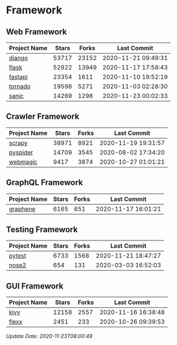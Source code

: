 # Framework

## Web Framework
| Project Name | Stars | Forks | Last Commit |
| ------------ | ----- | ----- | ----------- |
| [django](https://github.com/django/django) | 53717 | 23152 | 2020-11-21 09:49:31 |
| [flask](https://github.com/pallets/flask) | 52922 | 13949 | 2020-11-17 17:58:43 |
| [fastapi](https://github.com/tiangolo/fastapi) | 23354 | 1611 | 2020-11-10 19:52:19 |
| [tornado](https://github.com/tornadoweb/tornado) | 19598 | 5271 | 2020-11-03 02:28:30 |
| [sanic](https://github.com/huge-success/sanic) | 14269 | 1298 | 2020-11-23 00:02:33 |

## Crawler Framework
| Project Name | Stars | Forks | Last Commit |
| ------------ | ----- | ----- | ----------- |
| [scrapy](https://github.com/scrapy/scrapy) | 38971 | 8921 | 2020-11-19 19:31:57 |
| [pyspider](https://github.com/binux/pyspider) | 14709 | 3545 | 2020-08-02 17:34:20 |
| [webmagic](https://github.com/code4craft/webmagic) | 9417 | 3874 | 2020-10-27 01:01:21 |

## GraphQL Framework
| Project Name | Stars | Forks | Last Commit |
| ------------ | ----- | ----- | ----------- |
| [graphene](https://github.com/graphql-python/graphene) | 6165 | 651 | 2020-11-17 16:01:21 |

## Testing Framework
| Project Name | Stars | Forks | Last Commit |
| ------------ | ----- | ----- | ----------- |
| [pytest](https://github.com/pytest-dev/pytest) | 6733 | 1568 | 2020-11-21 18:47:27 |
| [nose2](https://github.com/nose-devs/nose2) | 654 | 131 | 2020-03-03 16:52:03 |

## GUI Framework
| Project Name | Stars | Forks | Last Commit |
| ------------ | ----- | ----- | ----------- |
| [kivy](https://github.com/kivy/kivy) | 12158 | 2557 | 2020-11-16 16:38:48 |
| [flexx](https://github.com/flexxui/flexx) | 2451 | 233 | 2020-10-26 09:39:53 |

*Update Date: 2020-11-23T08:00:49*